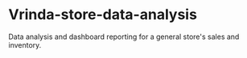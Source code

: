 # Vrinda-store-data-analysis
Data analysis and dashboard reporting for a general store's sales and inventory.
